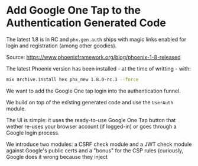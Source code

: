 # Add Google One Tap to the Authentication Generated Code

The latest 1.8 is in RC and `phx.gen.auth` ships with magic links enabled for login and registration (among other goodies).

Source: <https://www.phoenixframework.org/blog/phoenix-1-8-released>


The latest Phoenix version has been installed  - at the time of writting - with:

```sh
mix archive.install hex phx_new 1.8.0-rc.3 --force
```

We want to add the Google One tap login into the authentication funnel.

We build on top of the existing generated code and use the `UserAuth` module. 

The UI is simple: it uses the ready-to-use Google One Tap button that wether re-uses your browser account (if logged-in) or goes through a Google login process.

We introduce two modules: a CSRF check module and a JWT check module against Google's public certs and a "bonus" for the CSP rules (curiously, Google does it wrong because they inject <style> elements that demands "unsafe-inline" !!).


## Preliminary: Triggering a Phoenix controller action from a form in a LiveView

This blog <https://fly.io/phoenix-files/phx-gen-auth/> explains how to _set a cookie from a LiveView form_. 
With more details: <https://fly.io/phoenix-files/phx-trigger-action/>

> The LiveView lifecycle starts as an HTTP request, but then a WebSocket connection is established with the server, and all communication between your LiveView and the server takes place over that connection.
> Why is this important? Because session data is stored in cookies, and cookies are only exchanged during an HTTP request/response. So writing data in session can’t be done directly from a LiveView"

LiveView documentation: <https://hexdocs.pm/phoenix_live_view/form-bindings.html#submitting-the-form-action-over-http>

```elixir
<.form
  :let={f}
  for={@form}
  id="login_form_magic"
  action={~p"/users/log-in"}
  phx-submit="submit_magic"
>
```

The "action" attribute will execute the HTTP request served at the URI "/users/log-in" which is `:create`.

This is (of course) already implemented in the code generated. All we have to do is plug into it.

## Code generator:

Use the Phoenix code generator:

```sh
mix phx.new my_app

mix phx.gen.auth Accounts User users
```

and then run the migrations.

## Config

### Google cloud setup

- the Google CLIENT_ID that you obtained from the <https://console.cloud.google.com>

Path: 
- API & Services/Credentials/Create Credentials/OAuth client ID
- Application type: Web Application
- Authorized JavaScript origins: http://localhost:4000
- Authorized redirect URIs: http://localhost:4000:google_auth 

![Screenshot 2025-06-08 at 21 54 04](https://github.com/user-attachments/assets/3f284b5c-f3eb-465c-a114-81b2e0495a9f)

### App config

Set the Google credentials and endpoint where Google will post the JWT in your config:

```elixir
# /config/runtime.exs
config :my_app,
  google_client_id:
    System.get_env("GOOGLE_CLIENT_ID") ||
      raise("""
      environment variable GOOGLE_CLIENT_ID is missing.
      You can generate one by going to https://console.cloud.google.com/apis/credentials
      and creating a new OAuth 2.0 Client ID.
      """),
  google_callback_uri: "/google_auth"
```

> you can create an `.env` file where you `export GOOGLE_CLIENT_ID` and run `source .env`.

## The UI

Firstly, the UI. Define a link next to the "Register" and "Log In" links:

```html
<!-- root.html.heex -->

<body>
    <ul class="menu menu-horizontal w-full relative z-10 flex items-center gap-4 px-4 sm:px-6 lg:px-8 justify-end">
      <%= if @current_scope do %>
        <li>
          {@current_scope.user.email}
        </li>
        <li>
          <.link href={~p"/users/settings"}>Settings</.link>
        </li>
        <li>
          <.link href={~p"/users/log-out"} method="delete">Log out</.link>
        </li>
      <% else %>

        <<<
        <li class="badge">
          <.link href={~p"/users/one-tap"}>One Tap</.link>
        </li>
        >>>

        <li class="badge">
          <.link href={~p"/users/register"}>Register</.link>
        </li>
        <li class="badge">
          <.link href={~p"/users/log-in"}>Log in</.link>
        </li>
      <% end %>
    </ul>
```

You see the screen below:

![Screenshot 2025-06-08 at 19 37 31](https://github.com/user-attachments/assets/d4c7a94a-b95c-4edb-94cf-843b2265e426)

Add the corresponding route:

```elixir
# router.ex
scope "/", MyAppWeb do
    pipe_through [:browser]

    live_session :current_user,
      on_mount: [{MyAppWeb.UserAuth, :mount_current_scope}] do
      live "/users/register", UserLive.Registration, :new
      live "/users/log-in", UserLive.Login, :new
      live "/users/log-in/:token", UserLive.Confirmation, :new

      <<<
      live "/users/one-tap", UserLive.OneTap
       >>>
    end

    post "/users/log-in", UserSessionController, :create
    delete "/users/log-out", UserSessionController, :delete
end
```

Define the corresponding LiveView to this `GET` route. It brings in the Google One Tap script and fills in the CLIENT_ID and CALLBACK_URI from the assigns whose values are taken from the `config`:

```elixir
defmodule MyAppWeb.UserLive.OneTap do
  use MyAppWeb, :live_view

  def render(assigns) do
    ~H"""
    <div id="one-tap-login" phx-update="ignore">
      <script src="https://accounts.google.com/gsi/client" async>
      </script>

      <div
        id="g_id_onload"
        data-client_id={@g_client_id}
        data-login_uri={@g_cb_uri}
        data-auto_prompt="true"
      >
      </div>
      <div
        class="g_id_signin"
        data-type="standard"
        data-text="signin_with"
        data-shape="rectangular"
        data-theme="outline"
        data-size="large"
        data-logo_alignment="center"
        data-width="200"
      >
      </div>
    </div>
    """
  end

  def mount(_params, _session, socket) do
    callback_uri =
      Path.join(
        MyAppWeb.Endpoint.url(),
        Application.fetch_env!(:my_app, :google_callback_uri)
      )

    google_client_id =
      Application.fetch_env!(:my_app, :google_client_id)

    socket =
      assign(socket,
        g_cb_uri: callback_uri,
        g_client_id: google_client_id
      )

    {:ok, socket}
  end
end
```

Add a pipeline for a POST route that goes through a custom `Plug`. It will receive the JWT sent by Google and a CSRF token.

We will verify both:

- the received CSRF against the one saved in the session (to check that it is our own frontend that targets the POST endpoint)
- the JWT against Google's public certs and some other checks to eventually get the associated profile.

```elixir
# router.ex

scope "/", MyAppWeb do
    pipe_through [:google_auth]
    post "/google_auth", OneTapController, :handle
end
```

## CSRF Protection:

This checks that the POST to "/google_auth" is coming from the frontend, not from a third-party site.
For this, it checks that a CSRF token in a cookie (set by the server) matches the one in the POST params.

This is a Google's Recommendation.

```elixir
# plug_google_auth.ex

defmodule MyAppWeb.PlugGoogleAuth do
  @moduledoc """
  Plug to check the CSRF state concordance when receiving data from Google.

  Denies to treat the HTTP request if fails.
  """
  import Plug.Conn
  use MyAppWeb, :verified_routes
  use MyAppWeb, :controller

  def init(opts), do: opts

  def call(conn, _opts) do
    g_csrf_from_cookies =
      fetch_cookies(conn)
      |> Map.get(:cookies, %{})
      |> Map.get("g_csrf_token")

    g_csrf_from_params =
      Map.get(conn.params, "g_csrf_token")

    case {g_csrf_from_cookies, g_csrf_from_params} do
      {nil, _} ->
        halt_process(conn, "CSRF cookie missing")

      {_, nil} ->
        halt_process(conn, "CSRF token missing")

      {cookie, param} when cookie != param ->
        halt_process(conn, "CSRF token mismatch")

      _ ->
        conn
    end
  end

  defp halt_process(conn, msg) do
    conn
    |> fetch_session()
    |> fetch_flash()
    |> put_flash(:error, msg)
    |> redirect(to: ~p"/")
    |> halt()
  end
end
```

## JWT verification

This POST endpoint is served by a controller where you:

- Verify the JWT against Google public certs
- If succesfull, check if the user exists or create him,
- We reuse the `UserAuth` module:
    - Creates a session token for the user.
    - Stores the token in the session and (optionally) in a signed "remember me" cookie.
    - Redirects the user to the intended page or a default after login.


```elixir
defmodule MyAppWeb.OneTapController do
  use MyAppWeb, :controller
  alias MyAppWeb.UserAuth
  alias MyApp.Accounts

  def handle(conn, %{"credential" => jwt} = _params) do
    case ExGoogleCerts.verified_identity(%{jwt: jwt})  do
      {:ok, profile} ->
        user =
          case Accounts.get_user_by_email(profile["email"]) do
            nil ->
              {:ok, user} =
                Accounts.register_user(%{
                  email: profile["email"],
                  confirmed_at: if(profile["email_verified"], do: DateTime.utc_now(), else: nil)
                })

              user

            user ->
              user
          end

        conn
        |> fetch_session()
        |> fetch_flash()
        |> put_flash(:info, "Google identity verified successfully.")
        |> UserAuth.log_in_user(user)

      {:error, reason} ->
        conn
        |> fetch_session()
        |> fetch_flash()
        |> put_flash(:error, "Google identity verification failed: #{reason}")
        |> redirect(to: ~p"/")
    end
  end

  def handle(conn, %{}) do
    conn
    |> fetch_session()
    |> fetch_flash()
    |> put_flash(:error, "Protocol error, please contact the maintainer")
    |> redirect(to: ~p"/")
  end
end
```
This controller uses:
- the existing MyApp.UserAuth module,
- the existing MyApp.Accounts module,
- a custom module `ExGoogleCerts` that verifies the JWT against Google's public certs and extract the Google's profile from it:

```elixir
defmodule ExGoogleCerts do
  @moduledoc """
  This module provides functions to verify Google identity tokens using the Google public keys.
  """

  def verified_identity(%{jwt: jwt}) do
    with {:ok, profile} <- check_identity_v1(jwt),
         :ok <- run_checks(profile) do
      {:ok, profile}
    else
      {:error, msg} -> {:error, msg}
    end
  end


  defp iss, do: "https://accounts.google.com"
  defp app_id, do: System.get_env("GOOGLE_CLIENT_ID")

  #### Google recommendation: Oauth/V3 version ####

  defp jwk_certs, do: "https://www.googleapis.com/oauth2/v3/certs"

  def check_identity_v3(jwt) do
    with {:ok, %{"kid" => kid, "alg" => alg}} <- Joken.peek_header(jwt),
         {:ok, %{"keys" => certs}} <- fetch(jwk_certs()) do
      cert = Enum.find(certs, fn cert -> cert["kid"] == kid end)
      signer = Joken.Signer.create(alg, cert)
      Joken.verify(jwt, signer, [])
    else
      {:error, reason} -> {:error, inspect(reason)}
    end
  end



  # default HTTP client: Req (parses the body as JSON)
  defp fetch(url) do
    case Req.get(url) do
      {:ok, %{body: body}} ->
        {:ok, body}

      {:error, error} ->
        {:error, error}
    end
  end

  defp run_checks(claims) do
    %{
      "exp" => exp,
      "aud" => aud,
      "azp" => azp,
      "iss" => iss
    } = claims

    with {:ok, true} <- not_expired(exp),
         {:ok, true} <- check_iss(iss),
         {:ok, true} <- check_user(aud, azp) do
      :ok
    else
      {:error, message} -> {:error, message}
    end
  end

  defp not_expired(exp) do
    case exp > DateTime.to_unix(DateTime.utc_now()) do
      true -> {:ok, true}
      false -> {:error, :expired}
    end
  end

  defp check_user(aud, azp) do
    case aud == app_id() || azp == app_id() do
      true -> {:ok, true}
      false -> {:error, :wrong_id}
    end
  end

  defp check_iss(iss) do
    case iss == iss() do
      true -> {:ok, true}
      false -> {:ok, :wrong_issuer}
    end
  end
end
```

## Bonus: CSP

In the router, add a `Plug` function:

```elixir
def put_csp(conn, _) do
  csp_nonce = csp_nonce()
  conn
  |> put_resp_header(
    "content-security-policy",
    """
    default-src 'self' https://accounts.google.com;
    script-src https://accounts.google.com http://localhost:4000 'nonce-#{csp_nonce}';
    img-src 'self' data:;
    style-src 'self' 'unsafe-inline' https://accounts.google.com;
    frame-ancestors 'self' https://accounts.google.com;
    """
    |> String.replace("\n", " ")
  )
  |> assign(:csp_nonce, csp_nonce)
end

defp csp_nonce do
  nonce = 24
  |> :crypto.strong_rand_bytes()
  |> Base.encode64(padding: false)

  Process.put(:nonce, nonce)
  nonce
end
```

and use it in the pipelines `:browser` and `:google_auth`.

> the header `Referrer-Policy: no-referrer-when-downgrade` is demanded by Google.

```elixir
pipeline :browser do
  plug :accepts, ["html"]
  plug :fetch_session
  plug :fetch_live_flash
  plug :put_root_layout, html: {LiveFlightWeb.Layouts, :root}
  plug :put_csp
  plug :put_secure_browser_headers
  plug :protect_from_forgery
  plug :fetch_current_scope_for_user
end

pipeline :google_auth do
  plug :put_csp
  plug :put_secure_browser_headers, %{"referrer-policy" => "no-referrer-when-downgrade"}
  plug LiveFlightWeb.PlugGoogleAuth
end
```

> [ 💡 Google Key Point]: "When testing using http and localhost set the Referrer-Policy header in your web app to `Referrer-Policy: no-referrer-when-downgrade`."
> Phoenix default are for `content-security-policy`:  - it sets frame-ancestors and base-uri to self, restricting embedding and the use of <base> element to same origin respectively. It is equivalent to setting "base-uri 'self'; frame-ancestors 'self';". For `referrer-policy` - only send origin on cross origin requests.

Then, in the "OneTapController" that serves the live "/one-tap" route, add the "csp_nonce" that we saved in the Process registry:

```elixir
def mount(_,_,socket) do
  [...]
  csp_nonce = Process.get(:nonce)

  {:ok,
    assign(socket,
      g_cb_uri: callback_uri,
      g_client_id: google_client_id,
      csp_nonce: csp_nonce
  )}
end
```

and add the nonce to the script:

```elixir
def render(assigns) do
  ~H"""
  <div id="one-tap-login" phx-update="ignore">
    <script nonce={@csp_nonce} src="https://accounts.google.com/gsi/client" async>
    </script>
  [...]
  """
end
```

Since we passed the nonce to the "conn" assigns, we can also pass it to the script that runs the main file "app.js":

In "root.html.heex", we add:

```html
<script
  defer
  phx-track-static
  type="text/javascript"
  src={~p"/assets/js/app.js"}
  type="module"
  nonce={@csp_nonce}
>
```

